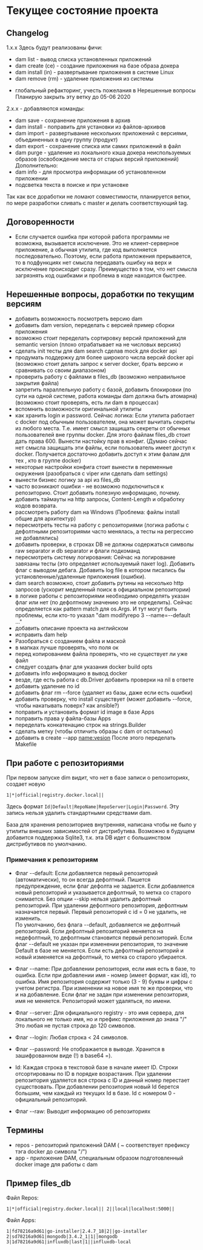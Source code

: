 # Текущее состояние проекта
## Changelog
1.x.x
Здесь будут реализованы фичи:
+ dam list - вывод списка установленных приложений
+ dam create (ce) - создание приложения на базе образа докера
+ dam install (in) - развертывание приложения в системе Linux
+ dam remove (rm) - удаление приложения из системы
- глобальный рефакторинг, учесть пожелания в Нерешенные вопросы 
Планирую закрыть эту ветку до 05-06 2020

2.x.x - добавляются команды:
- dam save - сохранение приложения в архив
- dam install - поправить для установки из файлов-архивов
- dam import - развертывание нескольких приложений с версиями, объединенных в одну группу (продукт)
- dam export - сохранение списка или самих приложений в файл
- dam purge - удаление из локального кэша докера неиспользуемых образов (освобождение места от старых версий приложений) 
Дополнительно:
- dam info - для просмотра информации об установленном приложении
- подсветка текста в поиске и при установке

Так как все доработки не ломают совместимости, планируется ветки, по мере разработки сливать с master и делать соответствующий tag.

## Договоренности
- Если случается ошибка при которой работа программы не возможна, вызывается исключение.
Это не клиент-серверное приложение, а обычная утилита, где код выполняется последовательно. 
Поэтому, если работа приложения прерывается, то в подфункциях нет смысла передавать ошибку на верх и исключение происходит сразу.
Преимущество в том, что нет смысла загрязнять код ошибками и проблема в коде находится быстрее. 

## Нерешенные вопросы, доработки по текущим версиям

- добавить возможность посмотреть версию dam
- добавить dam version, переделать с версией пример сборки приложения
- возможно стоит переделать сортировку версий приложений для semantic version (плохо отрабатывает на не числовых версиях)
- сделать init тесты для dam search сделав mock для docker api
- продумать поддержку для более широкого числа версий docker api
(возможно стоит делать запрос к server docker, брать версию и сравнивать со своим диапазоном)
- проверить работу с файлами в files_db (возможно неправильное закрытия файла)
- запретить параллельную работу с базой, добавить блокировки (по сути на одной системе, работа команды dam должна быть атомарна)
(возможно стоит проверять, есть ли dam в процессах)
- вспомнить возможности оригинальной утилиты
- как хранить login и password. Сейчас логика: 
Если утилита работает с docker под обычным пользователем, она может вычитать секреты из любого места. 
Т.е. имеет смысл защищать секреты от обычных пользователей вне группы docker.
Для этого файлам files_db стоит дать права 600. Вынести настойку прав в конфиг.
(Думаю сейчас нет смысла защищать эти файлы, если пользователь имеет доступ к docker. 
Получается достаточно добавить доступ к этим фалам для тех , кто в группе docker)
- некоторые настройки конфига стоит вынести в переменные окружения (разобраться с viper или сделать dam settings)
- вынести бизнес логику за api из files_db
- часто возникают ошибки - не возможно подключиться к репозиторию. Стоит добавить полезную информацию, почему.
- добавить таймауты на http запросы, Content-Length и обработку кодов возврата.
- рассмотреть работу dam на Windows (Проблема: файлы install общие для архитектур)
- пересмотреть тесты на работу с репозиториями (логика работы с дефолтными репозиториями часто менялась, а тесты на регрессию не добавлялись)
- добавить проверки, в строках DB не должны содержаться символы raw separator и db separator и флаги подкоманд
- пересмотреть систему логирования:
Сейчас на логирование завязаны тесты (это определяет используемый пакет log).
Добавить флаг с выводом дебага.
Добавить log file в котором писались бы установленные/удаленные приложения (ошибки).
- dam search возможно, стоит добавить рутины на несколько http запросов (ускорит медленный поиск в официальном репозитории)
- в логике работы с репозиториями необходимо определять указан флаг или нет (по дефолтному значению это не определить).
Сейчас определяется как pattern match для os.Args.
И тут могут быть проблемы, если кто-то указал "dam modifyrepo 3 --name=--default ..."  
- добавить описание проекта на английском
- исправить dam help
- Разобраться с созданием файла и маской
- в мапках лучше проверять, что поля ок
- перед копированием файла проверять, что не существует ли уже файл
- следует создать флаг для указания docker build opts
- добавить info информацию в вывод docker
- везде, где есть работа с db.Driver добавить проверки на nil в ответе
- добавить удаление по id
- добавить флаг rm --force (удаляет из базы, даже если есть ошибки)
- добавить проверку, что install существует (может добавить --force, чтобы накатывать поверх? как ansible?)
- поправить и установить формат id image в базе Apps
- поправить права у файла-базы Apps
- переделать конкатенацию строк на strings.Builder
- сделать метку (чтобы отличить образы с dam от остальных)
- добавить в create --app <name:vesion> После этого переделать Makefile

## При работе с репозиториями
При первом запуске dim видит, что нет в базе записи о репозиториях, создает новую
```
1|*|official|registry.docker.local||
```
Здесь формат `Id|Default|RepoName|RepoServer|Login|Password`.
Эту запись нельзя удалить стандартными средствами dam.

База для хранения репозиториев внутренняя, написана чтобы не было у утилиты внешних зависимостей от дистрибутива. 
Возможно в будущем добавится поддержка Sqlite3, т.к. эта DB идет с большинством дистрибутивов по умолчанию.

### Примечания к репозиториям
- Флаг --default:
  Если добавляется первый репозиторий (автоматически), то он всегда дефолтный. Пишется предупреждение, если флаг дефолта не задается.
  Если добавляется новый репозиторий и указывается дефолтный, то метка со старого снимается.
  Без опции --skip нельзя удалить дефолтный репозиторий.
  При удалении дефолтного репозитория, дефолтным назначается первый.
  Первый репозиторий с id = 0 не удалить, не изменить.  
  По умолчанию, без флага --default, добавляется не дефолтный репозиторий.
  Если дефолтный репозиторий меняется на недефолтный, то дефолтным становится первый репозиторий.
  Если флаг --default не указан при изменении репозитория, то значение Default в базе не меняется.
  Если есть дефолтный репозиторий и новый изменяется на дефолтный, то метка со старого убирается.
  
- Флаг --name:
  При добавлении репозитория, если имя есть в базе, то ошибка.
  Если при добавлении имя - номер (имеет формат, как id), то ошибка.
  Имя репозитория содержит только (3 - 9) буквы и цифры с учетом регистра.
  При изменении на новое имя те же проверки, что и на добавление.
  Если флаг не задан при изменении репозитория, имя не меняется.
  Репозиторий может удаляться, по имени.
  
- Флаг --server:
  Для официального registry - это имя сервера, для локального не только имя, но и префикс приложения до знака "/"
  Это любая не пустая строка до 120 символов.
  
- Флаг --login:
  Любая строка < 24 символов.
  
- Флаг --password:
  Не отображается в выводе.
  Хранится в зашифрованном виде (!) в base64 =).
  
- Id:
  Каждая строка в текстовой базе в начале имеет ID.
  Строки отсортированы по ID в порядке возрастания.
  При удалении репозитория удаляется вся строка с ID и данный номер перестает существовать.
  При добавлении репозитория новый Id берется большим, чем каждый из текущих Id в базе.
  Id с номером 0 - официальный репозиторий.
  
- Флаг --raw:
Выводит информацию об репозиториях

## Термины
- repos - репозиторий приложений DAM ( ~ соответствует префиксу тэга docker до символа "/")
- app - приложение DAM, специальным образом подготовленный docker image для работы с dam

## Пример files_db

Файл Repos:

`1|*|official|registry.docker.local||
2||local|localhost:5000||
`

Файл Apps:

`1|fd78216a9d61|go-installer|2.4.7_18|2||go-installer
2|sd78216a9d61|mongodb|3.4.2_1|1||mongodb
3|1d78216a9d61|influxdb|last|1||influxdb-local
`

